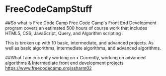 # FreeCodeCampStuff

##So what is Free Code Camp
Free Code Camp's Front End Development program covers an estimated 500 hours of course work that includes HTML5, CSS, JavaScript, Query, and Algorithm scripting . 

This is broken up with 10 basic, intermediate, and advanced projects. As well as basic algorithms, intermediate algorithms, and advanced algorithms.

##What I  am currently working on
• Currently, working on advanced algorithms & Intermediate front end development projects
https://www.freecodecamp.org/ssharm02
